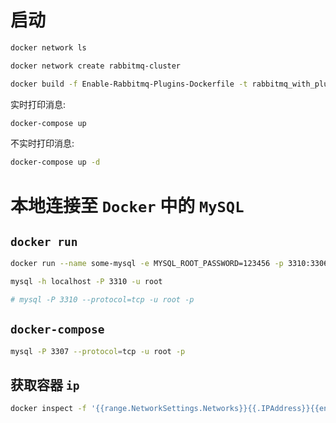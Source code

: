 # 启动

```bash
docker network ls
```

```bash
docker network create rabbitmq-cluster
```

```bash
docker build -f Enable-Rabbitmq-Plugins-Dockerfile -t rabbitmq_with_plugins .
```

实时打印消息:

```bash
docker-compose up
```

不实时打印消息:

```bash
docker-compose up -d
```

# 本地连接至 `Docker` 中的 `MySQL`

## `docker run`

```bash
docker run --name some-mysql -e MYSQL_ROOT_PASSWORD=123456 -p 3310:3306 -d mysql:5.7
```

```bash
mysql -h localhost -P 3310 -u root

# mysql -P 3310 --protocol=tcp -u root -p
```

## `docker-compose`

```bash
mysql -P 3307 --protocol=tcp -u root -p
```

## 获取容器 `ip`

```bash
docker inspect -f '{{range.NetworkSettings.Networks}}{{.IPAddress}}{{end}}' container_name_or_id
```


